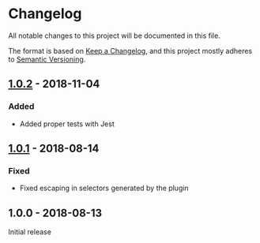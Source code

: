 # Changelog

All notable changes to this project will be documented in this file.

The format is based on [Keep a Changelog](https://keepachangelog.com/en/1.0.0/),
and this project mostly adheres to [Semantic Versioning](https://semver.org/spec/v2.0.0.html).

## [1.0.2] - 2018-11-04

### Added
- Added proper tests with Jest

## [1.0.1] - 2018-08-14

### Fixed
- Fixed escaping in selectors generated by the plugin

## 1.0.0 - 2018-08-13

Initial release

[Unreleased]: https://github.com/benface/tailwindcss-filters/compare/v1.0.2...HEAD
[1.0.2]: https://github.com/benface/tailwindcss-filters/compare/v1.0.1...v1.0.2
[1.0.1]: https://github.com/benface/tailwindcss-filters/compare/v1.0.0...v1.0.1